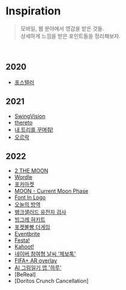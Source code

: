 # Inspiration
> 모바일, 웹 분야에서 영감을 받은 것들.  
> 상세하게 느낌을 받은 포인트들을 정리해보자.
<br>


## 2020
  - [포스텔러](https://github.com/mosiccan/inspiration/blob/main/2020/forceteller/forceteller.md) 

## 2021
  - [SwingVision](https://github.com/mosiccan/inspiration/blob/main/2021/swing-vision/swing-vision.md)
  - [thereto](https://github.com/mosiccan/inspiration/blob/main/2021/thereto/thereto.md)
  - [내 트리를 꾸며줘!](https://github.com/mosiccan/inspiration/blob/main/2021/colormytree/colormytree.md)
  - [오르락](https://github.com/mosiccan/inspiration/blob/main/2021/oreurak/oreurak.md)

## 2022
  - [2 THE MOON](https://github.com/mosiccan/inspiration/blob/main/2022/2-the-moon/2-the-moon.md)
  - [Wordle](https://github.com/mosiccan/inspiration/blob/main/2022/Wordle/wordle.md)
  - [포카마켓](https://github.com/mosiccan/inspiration/blob/main/2022/poca/poca.md)
  - [MOON - Current Moon Phase](https://github.com/mosiccan/inspiration/blob/main/2022/moon-current-moon-phase/moon.md)
  - [Font In Logo](https://github.com/mosiccan/inspiration/blob/main/2022/font-in-logo/font-in-logo.md)
  - [오늘의 방역](https://github.com/mosiccan/inspiration/blob/main/2022/o-bang-kr/o-bang.md)
  - [뱅크샐러드 유전자 검사](https://github.com/mosiccan/inspiration/blob/main/2022/banksalad-dna-test/bank-salad-dna-test.md)
  - [빙그레 혀키트](https://github.com/mosiccan/inspiration/blob/main/2022/binggrae-tongue-kit/binggrae-tongue-kit.md)
  - [포켓볼빵 더게임](https://github.com/mosiccan/inspiration/blob/main/2022/pokeball-bread-the-game/pokeball-bread-the-game.md)
  - [Eventbrite](https://github.com/mosiccan/inspiration/blob/main/2022/eventbrite/eventbrite.md)
  - [Festa!](https://github.com/mosiccan/inspiration/blob/main/2022/festa!/festa!.md)
  - [Kahoot!](https://github.com/mosiccan/inspiration/blob/main/2022/kahoot!/kahoot!.md)
  - [네이버 참여형 날씨 '제보톡'](https://github.com/mosiccan/inspiration/blob/main/2022/naver-community-weather/naver-community-weather.md)
  - [FIFA+ AR overlay](https://github.com/mosiccan/inspiration/blob/main/2022/fifa%2Bar-overlay/fifa%2Bar-overlay.md)
  - [AI 그림일기 앱 '하루'](https://github.com/mosiccan/inspiration/blob/main/2022/ai-drawing-diary-haru/ai-drawing-diary-haru.md)
  - [BeReal]
  - [Doritos Crunch Cancellation]
